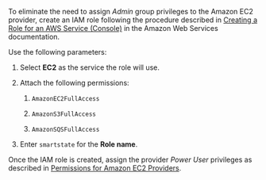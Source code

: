 To eliminate the need to assign *Admin* group privileges to the Amazon
EC2 provider, create an IAM role following the procedure described in
[Creating a Role for an AWS Service
(Console)](https://docs.aws.amazon.com/IAM/latest/UserGuide/id_roles_create_for-service.html)
in the Amazon Web Services documentation.

Use the following parameters:

1.  Select **EC2** as the service the role will use.

2.  Attach the following permissions:

    1.  `AmazonEC2FullAccess`

    2.  `AmazonS3FullAccess`

    3.  `AmazonSQSFullAccess`

3.  Enter `smartstate` for the **Role name**.

Once the IAM role is created, assign the provider *Power User* privileges as described in [Permissions for Amazon EC2 Providers](../managing_providers/cloud_providers#amazon-provider-permissions).
